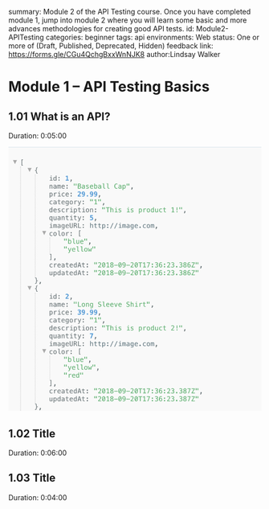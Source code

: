 <!-- Copy this file into tools/site/coursenameFolder & start editing -->

summary: Module 2 of the API Testing course. Once you have completed module 1, jump into module 2 where you will learn some basic and more advances methodologies for creating good API tests.
id: Module2-APITesting
categories: beginner
tags: api
environments: Web
status: One or more of (Draft, Published, Deprecated, Hidden)
feedback link: https://forms.gle/CGu4QchgBxxWnNJK8
author:Lindsay Walker
<!-- ------------------------ -->
# Module 1 – API Testing Basics

<!-- ------------------------ -->
## 1.01 What is an API?
Duration: 0:05:00

<img src="assets/API1.03A.png" alt="API Payload" width="550"/>

<!-- ------------------------ -->
## 1.02 Title
Duration: 0:06:00



<!-- ------------------------ -->
## 1.03 Title
Duration: 0:04:00
